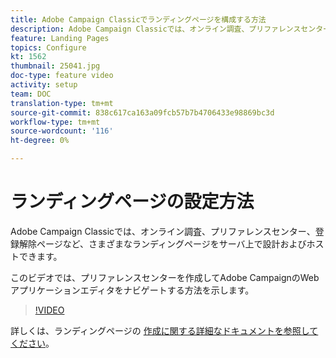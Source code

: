 ```yaml
---
title: Adobe Campaign Classicでランディングページを構成する方法
description: Adobe Campaign Classicでは、オンライン調査、プリファレンスセンター、登録解除ページなど、さまざまなランディングページをサーバ上で設計およびホストできます。 このビデオでは、プリファレンスセンターを作成してAdobe CampaignのWebアプリケーションエディタをナビゲートする方法を示します。
feature: Landing Pages
topics: Configure
kt: 1562
thumbnail: 25041.jpg
doc-type: feature video
activity: setup
team: DOC
translation-type: tm+mt
source-git-commit: 838c617ca163a09fcb57b7b4706433e98869bc3d
workflow-type: tm+mt
source-wordcount: '116'
ht-degree: 0%

---
```



# ランディングページの設定方法

Adobe Campaign Classicでは、オンライン調査、プリファレンスセンター、登録解除ページなど、さまざまなランディングページをサーバ上で設計およびホストできます。

このビデオでは、プリファレンスセンターを作成してAdobe CampaignのWebアプリケーションエディタをナビゲートする方法を示します。

>[!VIDEO](https://video.tv.adobe.com/v/25041?quality=12)

詳しくは、ランディングページの [作成に関する詳細なドキュメントを参照してください](https://docs.adobe.com/content/help/en/campaign-classic/using/designing-content/editing-html-content/creating-a-landing-page.html)。
